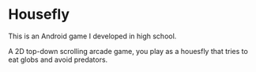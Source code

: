 # Housefly

This is an Android game I developed in high school.

A 2D top-down scrolling arcade game, you play as a houesfly that tries to eat globs and avoid predators.

